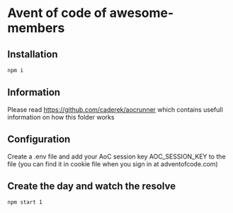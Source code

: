 # Avent of code of awesome-members

## Installation

```bash
npm i
```

## Information
Please read https://github.com/caderek/aocrunner which contains usefull information on how this folder works

## Configuration

Create a .env file and add your AoC session key AOC_SESSION_KEY to the file (you can find it in cookie file when you sign in at adventofcode.com)

## Create the day and watch the resolve

```bash
npm start 1
```
